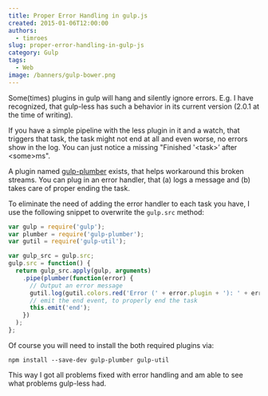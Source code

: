 ```yaml
---
title: Proper Error Handling in gulp.js
created: 2015-01-06T12:00:00
authors:
  - timroes
slug: proper-error-handling-in-gulp-js
category: Gulp
tags:
  - Web
image: /banners/gulp-bower.png
---
```


Some(times) plugins in gulp will hang and silently ignore errors. E.g. I have recognized,
that gulp-less has such a behavior in its current version (2.0.1 at the time of writing).

If you have a simple pipeline with the less plugin in it and a watch, that triggers
that task, the task might not end at all and even worse, no errors show in the log.
You can just notice a missing "Finished '&lt;task&gt;’ after &lt;some&gt;ms".

A plugin named [gulp-plumber](https://www.npmjs.com/package/gulp-plumber) exists,
that helps workaround this broken streams. You can plug in an error handler,
that (a) logs a message and (b) takes care of proper ending the task.

To eliminate the need of adding the error handler to each task you have, I use the
following snippet to overwrite the `gulp.src` method:

```js
var gulp = require('gulp');
var plumber = require('gulp-plumber');
var gutil = require('gulp-util');

var gulp_src = gulp.src;
gulp.src = function() {
  return gulp_src.apply(gulp, arguments)
    .pipe(plumber(function(error) {
      // Output an error message
      gutil.log(gutil.colors.red('Error (' + error.plugin + '): ' + error.message));
      // emit the end event, to properly end the task
      this.emit('end');
    })
  );
};
```

Of course you will need to install the both required plugins via:

```
npm install --save-dev gulp-plumber gulp-util
```

This way I got all problems fixed with error handling and am able to see what problems gulp-less had.
